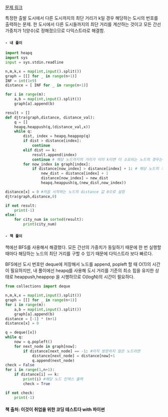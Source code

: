 [문제 링크](https://www.acmicpc.net/problem/18352)

특정한 출발 도시에서 다른 도시까지의 최단 거리가 k일 경우 해당하는 도시의 번호를 출력하는 문제.
한 도시에서 다른 도시들까지의 최단 거리를 계산하는 것이고 모든 간선 가중치가 1(양수)로 정해졌으므로 다익스트라로 해결함.


#### `- 내 풀이`

```python
import heapq
import sys
input = sys.stdin.readline

n,m,k,x = map(int,input().split())
graph = [[] for _ in range(n+1)]
INF = int(1e9)
distance = [ INF for _ in range(n+1)]

for i in range(m):
    a,b = map(int,input().split())
    graph[a].append(b)

result = []
def djtra(graph,distance, distance_val):
    q = []
    heapq.heappush(q,(distance_val,x))
    while q:
        dist, index = heapq.heappop(q)
        if dist > distance[index]:
            continue
        elif dist == k:
            result.append(index)
            continue # 해당 노드까지의 거리가 이미 k이면 더 소요되는 노드의 경우는 계산할 필요가 없으므로 continue
        for now_index in graph[index]:
            if distance[now_index] > distance[index] + 1: # 해당 노드의 거리 update 가 필요한 경우
                new_dist = distance[index] + 1
                distance[now_index] = new_dist
                heapq.heappush(q,(new_dist,now_index))

distance[x] = 0 #처음 시작하는 노드의 distance 값 0으로 설정
djtra(graph,distance,0)

if not result:
    print(-1)
else:
    for city_num in sorted(result):
        print(city_num)
```

#### `- 책 풀이`
책에선 BFS를 사용해서 해결했다. 모든 간선의 가중치가 동일하기 때문에 한 번 실행할 때마다 해당하는 노드의 최단 거리를 구할 수 있기 때문에 다익스트라 보다 빠르다.

BFS에선 도시 번호만 deque에 저장해서 노드를 append, popleft 할 때 O(1)의 시간이 필요하지만, 내 풀이에선 heapq를 사용해 도시 거리를 기준의 최소 힙을 유지한 상태로 heappush,heappop 을 시행하므로 O(logN)의 시간이 필요하다.


```python
from collections import deque

n,m,k,x = map(int,input().split())
graph = [[] for _ in range(n+1)]
for i in range(m):
    a,b = map(int,input().split())
    graph[a].append(b)
distance = [-1] * (n+1)
distance[x] = 0

q = deque([x])
while q:
    now = q.popleft()
    for next_node in graph[now]:
        if distance[next_node] == -1: #아직 방문하지 않은 노드라면
            distance[next_node] = distance[now]+1
            q.append(next_node)
check = False
for i in range(1,n+1):
    if distance[i] == k:
        print(i) #해당 노드 인덱스 출력
        check = True

if not check:
    print(-1)
```

#### 책 출처: 이것이 취업을 위한 코딩 테스트다 with 파이썬